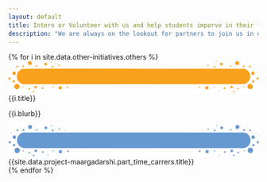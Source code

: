 ```yaml
---
layout: default
title: Intern or Volunteer with us and help students imporve in their future ready and academic skills.
description: "We are always on the lookout for partners to join us in our Mission of creating an ecosystem of support for our students through peer based learning."
---
```


<section>
 <div class="container-fluid pb-5 mentor-section-parent">
            <div class="container ">
{% for i in site.data.other-initiatives.others %}
 <div class="row">
                    <div class="col">
                        <div class="section-title">
                            <img class="img-fluid" src='assets/img/Title-BG.png' />
                            <div class="section-title-text">{{i.title}}</div>
                        </div>
                        <p class="bunchOfText">{{i.blurb}}</p>
                        <div class="section-title">
                            <img class="img-fluid" src='assets/img/Title-BG3.png' />
                            <div class="section-title-text">{{site.data.project-maargadarshi.part_time_carrers.title}}</div>
                     </div>
                    </div>
                    
                    
</div>
{% endfor %}
 </div>
                    </div>
    </section>
